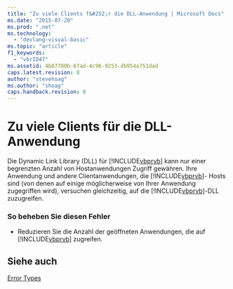 ```yaml
---
title: "Zu viele Clients f&#252;r die DLL-Anwendung | Microsoft Docs"
ms.date: "2015-07-20"
ms.prod: ".net"
ms.technology: 
  - "devlang-visual-basic"
ms.topic: "article"
f1_keywords: 
  - "vbrID47"
ms.assetid: 4b87780b-67ad-4c96-9253-db954a751dad
caps.latest.revision: 8
author: "stevehoag"
ms.author: "shoag"
caps.handback.revision: 8
---
```

# Zu viele Clients f&#252;r die DLL-Anwendung
Die Dynamic Link Library \(DLL\) für [!INCLUDE[vbprvb](../../csharp/programming-guide/concepts/linq/includes/vbprvb-md.md)] kann nur einer begrenzten Anzahl von Hostanwendungen Zugriff gewähren. Ihre Anwendung und andere Clientanwendungen, die [!INCLUDE[vbprvb](../../csharp/programming-guide/concepts/linq/includes/vbprvb-md.md)]\- Hosts sind \(von denen auf einige möglicherweise von Ihrer Anwendung zugegriffen wird\), versuchen gleichzeitig, auf die [!INCLUDE[vbprvb](../../csharp/programming-guide/concepts/linq/includes/vbprvb-md.md)]\-DLL zuzugreifen.  
  
### So beheben Sie diesen Fehler  
  
-   Reduzieren Sie die Anzahl der geöffneten Anwendungen, die auf [!INCLUDE[vbprvb](../../csharp/programming-guide/concepts/linq/includes/vbprvb-md.md)] zugreifen.  
  
## Siehe auch  
 [Error Types](../../visual-basic/programming-guide/language-features/error-types.md)